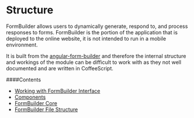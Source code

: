 Structure
===

FormBuilder allows users to dynamically generate, respond to, and process responses to forms. FormBuilder is the portion of the application that is deployed to the online website, it is not intended to run in a mobile environment.

It is built from the [angular-form-builder](https://github.com/kelp404/angular-form-builder) and therefore the internal structure and workings of the module can be difficult to work with as they not well documented and are written in CoffeeScript.

####Contents

- [Working with FormBuilder Interface](https://github.com/kelp404/angular-form-builder/blob/master/README.md)
- [Components](https://github.com/DataAnalyticsinStudentHands/DASH-Documentation/blob/master/Code%20Development/Frontend/FormBuilder/FormBuilder-Component.md)
- [FormBuilder Core](https://github.com/DataAnalyticsinStudentHands/DASH-Documentation/blob/master/Code%20Development/Frontend/FormBuilder/FormBuilder-Core.md)
- [FormBuilder File Structure](https://github.com/DataAnalyticsinStudentHands/DASH-Documentation/blob/master/Code%20Development/Frontend/FormBuilder/FormBuilder-File-Structure.md)

